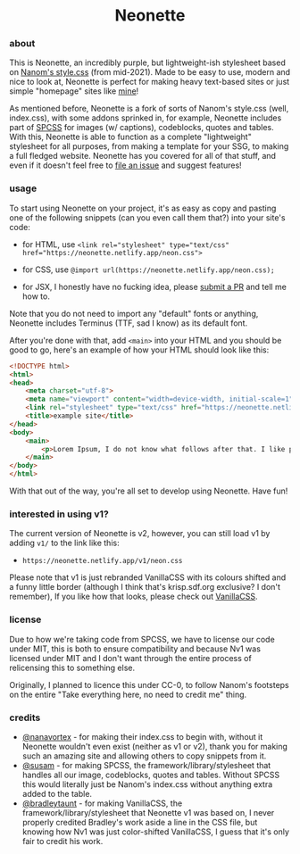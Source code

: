 <h1 align="center">Neonette</h1>

### about

This is Neonette, an incredibly purple, but lightweight-ish stylesheet based on [Nanom's style.css](https://nanom.neocities.org) (from mid-2021). Made to be easy to use, modern and nice to look at, Neonette is perfect for making heavy text-based sites or just simple "homepage" sites like [mine](https://obama.solutions/~nicoleaoki)!

As mentioned before, Neonette is a fork of sorts of Nanom's style.css (well, index.css), with some addons sprinked in, for example, Neonette includes part of [SPCSS](https://github.com/susam/spcss) for images (w/ captions), codeblocks, quotes and tables. With this, Neonette is able to function as a complete "lightweight" stylesheet for all purposes, from making a template for your SSG, to making a full fledged website. Neonette has you covered for all of that stuff, and even if it doesn't feel free to [file an issue](https://github.com/nicoleaoki/neonette) and suggest features!

### usage

To start using Neonette on your project, it's as easy as copy and pasting one of the following snippets (can you even call them that?) into your site's code:

- for HTML, use `<link rel="stylesheet" type="text/css" href="https://neonette.netlify.app/neon.css">`

- for CSS, use `@import url(https://neonette.netlify.app/neon.css);`
- for JSX, I honestly have no fucking idea, please [submit a PR](https://github.com/nicoleaoki/neonette/pulls) and tell me how to.

Note that you do not need to import any "default" fonts or anything, Neonette includes Terminus (TTF, sad I know) as its default font.

After you're done with that, add `<main>` into your HTML and you should be good to go, here's an example of how your HTML should look like this:

```html
<!DOCTYPE html>
<html>
<head>
	<meta charset="utf-8">
	<meta name="viewport" content="width=device-width, initial-scale=1">
	<link rel="stylesheet" type="text/css" href="https://neonette.netlify.app/neon.css">
	<title>example site</title>
</head>
<body>
	<main>
		<p>Lorem Ipsum, I do not know what follows after that. I like potato chips.</p>
	</main>
</body>
</html>
```

With that out of the way, you're all set to develop using Neonette. Have fun!

### interested in using v1?

The current version of Neonette is v2, however, you can still load v1 by adding `v1/` to the link like this:

- `https://neonette.netlify.app/v1/neon.css`

Please note that v1 is just rebranded VanillaCSS with its colours shifted and a funny little border (although I think that's krisp.sdf.org exclusive? I don't remember), If you like how that looks, please check out [VanillaCSS](https://github.com/bradleytaunt/vanillacss).

### license

Due to how we're taking code from SPCSS, we have to license our code under MIT, this is both to ensure compatibility and because Nv1 was licensed under MIT and I don't want through the entire process of relicensing this to something else.

Originally, I planned to licence this under CC-0, to follow Nanom's footsteps on the entire "Take everything here, no need to credit me" thing.

### credits

- [@nanavortex](https://github.com/nanavortex) - for making their index.css to begin with, without it Neonette wouldn't even exist (neither as v1 or v2), thank you for making such an amazing site and allowing others to copy snippets from it.
- [@susam](https://github.com/susam) - for making SPCSS, the framework/library/stylesheet that handles all our image, codeblocks, quotes and tables. Without SPCSS this would literally just be Nanom's index.css without anything extra added to the table.
- [@bradleytaunt](https://github.com/bradleytaunt) - for making VanillaCSS, the framework/library/stylesheet that Neonette v1 was based on, I never properly credited Bradley's work aside a line in the CSS file, but knowing how Nv1 was just color-shifted VanillaCSS, I guess that it's only fair to credit his work.